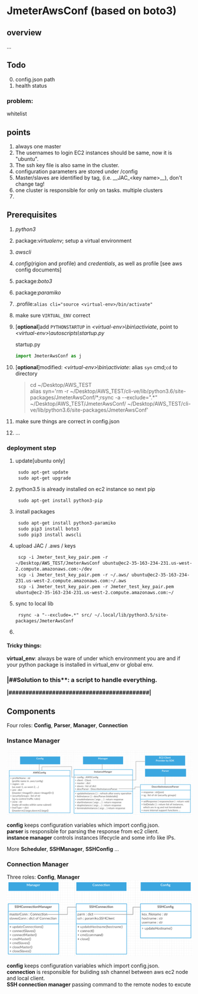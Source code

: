 # JmeterAwsConf (based on boto3)

## overview
...

## Todo
0. config.json path 
2. health status


### problem:

whitelist

## points
1. always one master
3. The usernames to login EC2 instances should be same, now it is "ubuntu". 
4. The ssh key file is also same in the cluster.
5. configuration parameters are stored under /config
6. Master/slaves are identified by tag, (i.e. \_\_JAC\_\<key name\>\_\_), don't change tag!
4. one cluster is responsible for only on tasks. multiple clusters
5. 

## Prerequisites

1. *python3*
2. package:*virtualenv*; setup a virtual environment
3. *awscli* 
2. *config*(rigion and profile) and *credentials*, as well as profile [see aws config documents]
3. package:*boto3*
4. package:*paramiko*
5. .profile:`alias cli="source <virtual-env>/bin/activate"`
6. make sure `VIRTUAL_ENV` correct
7. [**optional**]add `PYTHONSTARTUP` in *\<virtual-env\>\bin\activiate*, point to *\<virtual-env\>\autoscripts\startup.py*  
 	
 	startup.py  
 	```python
 	import JmeterAwsConf as j
 	```
 	
6. [**optional**]modified: *\<virtual-env\>\bin\activiate*: alias `syn` cmd;`cd` to directory

	>cd ~/Desktop/AWS_TEST  
	>alias syn='rm -r ~/Desktop/AWS_TEST/cli-ve/lib/python3.6/site-packages/JmeterAwsConf/\*;rsync -a --exclude=".\*" ~/Desktop/AWS_TEST/JmeterAwsConf/ ~/Desktop/AWS_TEST/cli-ve/lib/python3.6/site-packages/JmeterAwsConf'
	
7. make sure things are correct in config.json
8. ...

### deployment step
1. update[ubuntu only]  

		sudo apt-get update  
		sudo apt-get upgrade
	
2. python3.5 is already installed on ec2 instance so next pip

		sudo apt-get install python3-pip

3. install packages
 
		sudo apt-get install python3-paramiko
		sudo pip3 install boto3 
		sudo pip3 install awscli

5. upload JAC / .aws / keys
	
		scp -i Jmeter_test_key_pair.pem -r ~/Desktop/AWS_TEST/JmeterAwsConf ubuntu@ec2-35-163-234-231.us-west-2.compute.amazonaws.com:~/dev
		scp -i Jmeter_test_key_pair.pem -r ~/.aws/ ubuntu@ec2-35-163-234-231.us-west-2.compute.amazonaws.com:~/.aws
		scp -i Jmeter_test_key_pair.pem -r Jmeter_test_key_pair.pem ubuntu@ec2-35-163-234-231.us-west-2.compute.amazonaws.com:~/
		
6. sync to local lib
	
		rsync -a "--exclude=.*" src/ ~/.local/lib/python3.5/site-packages/JmeterAwsConf
7. 

#### Tricky things:
**virtual_env**: always be ware of under which environment you are and if your python package is installed in virtual_env or global env.

### |##Solution to this**: a script to handle everything.    

**|##########################################|** 

## Components

Four roles: **Config**, **Parser**, **Manager**, **Connection**

### Instance Manager
![](./InstMngr.png)

**config** keeps configuration variables which import config.json.  
**parser** is responsible for parsing the response from ec2 client.  
**instance manager** controls instances lifecycle and some info like IPs.  

More **Scheduler**, **SSHManager**, **SSHConfig** ...

### Connection Manager
Three roles: **Config**, **Manager**
![](./ConnMngr.png)

**config** keeps configuration variables which import config.json.  
**connection** is responsible for buliding ssh channel between aws ec2 node and local client.  
**SSH connection manager** passing command to the remote nodes to excute  
